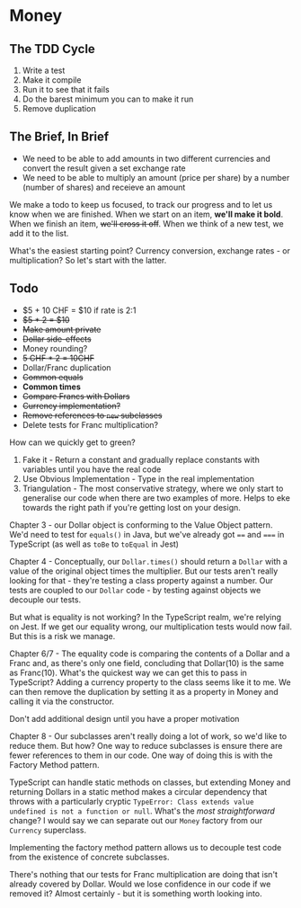 # Money

## The TDD Cycle

1. Write a test
2. Make it compile
3. Run it to see that it fails
4. Do the barest minimum you can to make it run
5. Remove duplication

## The Brief, In Brief

- We need to be able to add amounts in two different currencies and convert the result given a set exchange rate
- We need to be able to multiply an amount (price per share) by a number (number of shares) and receieve an amount

We make a todo to keep us focused, to track our progress and to let us know when we are finished. When we start on an item, **we'll make it bold**. When we finish an item, ~~we'll cross it off~~. When we think of a new test, we add it to the list.

What's the easiest starting point? Currency conversion, exchange rates - or multiplication? So let's start with the latter.

## Todo

- $5 + 10 CHF = $10 if rate is 2:1
- ~~$5 * 2 = $10~~
- ~~Make amount private~~
- ~~Dollar side-effects~~
- Money rounding?
- ~~5 CHF * 2 = 10CHF~~
- Dollar/Franc duplication
- ~~Common equals~~
- **Common times**
- ~~Compare Francs with Dollars~~
- ~~Currency implementation?~~
- ~~Remove references to `new` subclasses~~
- Delete tests for Franc multiplication?

How can we quickly get to green?

1. Fake it - Return a constant and gradually replace constants with variables until you have the real code
2. Use Obvious Implementation - Type in the real implementation
3. Triangulation - The most conservative strategy, where we only start to generalise our code when there are two examples of more. Helps to eke towards the right path if you're getting lost on your design.

Chapter 3 - our Dollar object is conforming to the Value Object pattern. We'd need to test for `equals()` in Java, but we've already got `==` and `===` in TypeScript (as well as `toBe` to `toEqual` in Jest)

Chapter 4 - Conceptually, our `Dollar.times()` should return a `Dollar` with a value of the original object times the multiplier. But our tests aren't really looking for that - they're testing a class property against a number. Our tests are coupled to our `Dollar` code - by testing against objects we decouple our tests.

But what is equality is not working? In the TypeScript realm, we're relying on Jest. If we get our equality wrong, our multiplication tests would now fail. But this is a risk we manage.

Chapter 6/7 - The equality code is comparing the contents of a Dollar and a Franc and, as there's only one field, concluding that Dollar(10) is the same as Franc(10). What's the quickest way we can get this to pass in TypeScript? Adding a currency property to the class seems like it to me. We can then remove the duplication by setting it as a property in Money and calling it via the constructor.

Don't add additional design until you have a proper motivation

Chapter 8 - Our subclasses aren't really doing a lot of work, so we'd like to reduce them. But how? One way to reduce subclasses is ensure there are fewer references to them in our code. One way of doing this is with the Factory Method pattern.

TypeScript can handle static methods on classes, but extending Money and returning Dollars in a static method makes a circular dependency that throws with a particularly cryptic `TypeError: Class extends value undefined is not a function or null`. What's the *most straightforward* change? I would say we can separate out our `Money` factory from our `Currency` superclass.

Implementing the factory method pattern allows us to decouple test code from the existence of concrete subclasses.

There's nothing that our tests for Franc multiplication are doing that isn't already covered by Dollar. Would we lose confidence in our code if we removed it? Almost certainly - but it is something worth looking into.  
